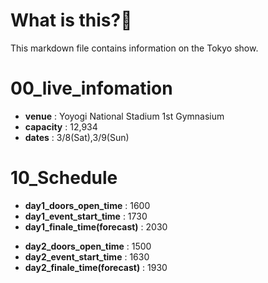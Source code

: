 # What is this?👀
<p>This markdown file contains information on the Tokyo show.</p>

# 00_live_infomation

- **venue** : Yoyogi National Stadium 1st Gymnasium
- **capacity** : 12,934
- **dates** : 3/8(Sat),3/9(Sun)

# 10_Schedule

- **day1_doors_open_time** : 1600
- **day1_event_start_time** : 1730
- **day1_finale_time(forecast)** : 2030

<p></p>

- **day2_doors_open_time** : 1500
- **day2_event_start_time** : 1630
- **day2_finale_time(forecast)** : 1930
